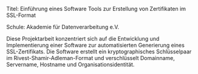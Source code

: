 Titel: Einführung eines Software Tools zur Erstellung von Zertifikaten im SSL-Format

Schule: Akademie für Datenverarbeitung e.V.

Diese Projektarbeit konzentriert sich auf die Entwicklung und Implementierung einer Software zur automatisierten Generierung eines SSL-Zertifikats. Die Software erstellt ein kryptographisches Schlüsselpaar im Rivest-Shamir-Adleman-Format und verschlüsselt Domainname, Servername, Hostname und Organisationsidentität.
